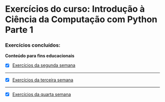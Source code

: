 # Exercícios do curso: Introdução à Ciência da Computação com Python Parte 1
 ### Exercícios concluídos:
 **Conteúdo para fins educacionais**
 - [x] [Exercícios da segunda semana](https://github.com/PedroSantana2/exercicios-ciencia-da-computacao-USP/tree/main/USP/SegundaSemana_USP)
 ---
 - [x] [Exercícios da terceira semana](https://github.com/PedroSantana2/exercicios-ciencia-da-computacao-USP/tree/main/USP/TerceiraSemana_USP)
 ---
 - [x] [Exercícios da quarta semana](https://github.com/PedroSantana2/exercicios-ciencia-da-computacao-USP/tree/main/USP/QuartaSemana_USP)
